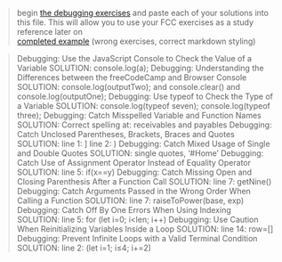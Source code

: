 > begin [the debugging exercises](https://learn.freecodecamp.org/javascript-algorithms-and-data-structures/debugging) and paste each of your solutions into this file.  This will allow you to use your FCC exercises as a study reference later on  
> [completed example](https://github.com/AlfiYusrina/hyf-javascript1/blob/master/week1/freecode_camp_solutions.MD)  (wrong exercises, correct markdown styling)

>Debugging: Use the JavaScript Console to Check the Value of a Variable
SOLUTION: console.log(a);
>Debugging: Understanding the Differences between the freeCodeCamp and Browser Console
SOLUTION: console.log(outputTwo); and console.clear() and console.log(outputOne);
>Debugging: Use typeof to Check the Type of a Variable
SOLUTION: console.log(typeof seven); 
console.log(typeof three);
>Debugging: Catch Misspelled Variable and Function Names
SOLUTION: Correct spelling at: receivables and payables 
>Debugging: Catch Unclosed Parentheses, Brackets, Braces and Quotes
SOLUTION: line 1: ]
          line 2: )
>Debugging: Catch Mixed Usage of Single and Double Quotes 
SOLUTION:  single quotes, ‘#Home’
>Debugging: Catch Use of Assignment Operator Instead of Equality Operator
SOLUTION: line 5: if(x==y)
>Debugging: Catch Missing Open and Closing Parenthesis After a Function Call
SOLUTION: line 7: getNine()
>Debugging: Catch Arguments Passed in the Wrong Order When Calling a Function
SOLUTION:  line 7: raiseToPower(base, exp)
>Debugging: Catch Off By One Errors When Using Indexing
SOLUTION: line 5: for (let i=0; i<len; i++)
>Debugging: Use Caution When Reinitializing Variables Inside a Loop
SOLUTION: line 14: row=[]
>Debugging: Prevent Infinite Loops with a Valid Terminal Condition
SOLUTION: line 2: (let i=1; i≤4; i+=2)   

